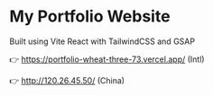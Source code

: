 # My Portfolio Website

Built using Vite React with TailwindCSS and GSAP

👉 https://portfolio-wheat-three-73.vercel.app/ (Intl)

👉 http://120.26.45.50/ (China)